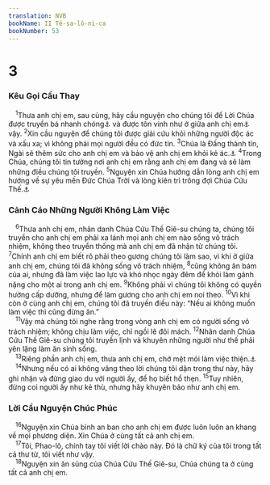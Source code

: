 ```yaml
---
translation: NVB
bookName: II Tê-sa-lô-ni-ca 
bookNumber: 53
---
```


<div class="title"><h1>3</h1><h3>Kêu Gọi Cầu Thay </h3></div>
<span class="verse 2te_3_1"> <sup>1</sup>Thưa anh chị em, sau cùng, hãy cầu nguyện cho chúng tôi để Lời Chúa được truyền bá nhanh chóng<a data-toggle="tooltip" data-placement="bottom" title="Nt: chạy nhanh">⚓</a> và được tôn vinh như ở giữa anh chị em<a data-toggle="tooltip" data-placement="bottom" title="Ctd: như với anh chị em vậy">⚓</a> vậy. </span>
<span class="verse 2te_3_2"><sup>2</sup>Xin cầu nguyện để chúng tôi được giải cứu khỏi những người độc ác và xấu xa; vì không phải mọi người đều có đức tin. </span>
<span class="verse 2te_3_3"><sup>3</sup>Chúa là Đấng thành tín, Ngài sẽ thêm sức cho anh chị em và bảo vệ anh chị em khỏi kẻ ác.<a data-toggle="tooltip" data-placement="bottom" title="Ctd: sự ác, điều ác">⚓</a></span>
<span class="verse 2te_3_4"><sup>4</sup>Trong Chúa, chúng tôi tin tưởng nơi anh chị em rằng anh chị em đang và sẽ làm những điều chúng tôi truyền. </span>
<span class="verse 2te_3_5"><sup>5</sup>Nguyện xin Chúa hướng dẫn lòng anh chị em hướng về sự yêu mến Đức Chúa Trời và lòng kiên trì trông đợi Chúa Cứu Thế.<a data-toggle="tooltip" data-placement="bottom" title="Ctd: tình yêu của Đức Chúa Trời và lòng kiên trì của Chúa Cứu Thế">⚓</a><br/></span>
<div class="title"><h3>Cảnh Cáo Những Người Không Làm Việc </h3></div>
<span class="verse 2te_3_6"> <sup>6</sup>Thưa anh chị em, nhân danh Chúa Cứu Thế Giê-su chúng ta, chúng tôi truyền cho anh chị em phải xa lánh mọi anh chị em nào sống vô trách nhiệm, không theo truyền thống mà anh chị em đã nhận từ chúng tôi. </span>
<span class="verse 2te_3_7"><sup>7</sup>Chính anh chị em biết rõ phải theo gương chúng tôi làm sao, vì khi ở giữa anh chị em, chúng tôi đã không sống vô trách nhiệm, </span>
<span class="verse 2te_3_8"><sup>8</sup>cũng không ăn bám của ai, nhưng đã làm việc lao lực và khó nhọc ngày đêm để khỏi làm gánh nặng cho một ai trong anh chị em. </span>
<span class="verse 2te_3_9"><sup>9</sup>Không phải vì chúng tôi không có quyền hưởng cấp dưỡng, nhưng để làm gương cho anh chị em noi theo. </span>
<span class="verse 2te_3_10"><sup>10</sup>Vì khi còn ở cùng anh chị em, chúng tôi đã truyền điều này: “Nếu ai không muốn làm việc thì cũng đừng ăn.” <br/></span>
<span class="verse 2te_3_11"> <sup>11</sup>Vậy mà chúng tôi nghe rằng trong vòng anh chị em có người sống vô trách nhiệm; không chịu làm việc, chỉ ngồi lê đôi mách. </span>
<span class="verse 2te_3_12"><sup>12</sup>Nhân danh Chúa Cứu Thế Giê-su chúng tôi truyền lịnh và khuyên những người như thế phải yên lặng làm ăn sinh sống. <br/></span>
<span class="verse 2te_3_13"> <sup>13</sup>Riêng phần anh chị em, thưa anh chị em, chớ mệt mỏi làm việc thiện.<a data-toggle="tooltip" data-placement="bottom" title="Ctd: chớ mệt mỏi làm điều gì phải">⚓</a><br/></span>
<span class="verse 2te_3_14"> <sup>14</sup>Nhưng nếu có ai không vâng theo lời chúng tôi dặn trong thư này, hãy ghi nhận và đừng giao du với người ấy, để họ biết hổ thẹn. </span>
<span class="verse 2te_3_15"><sup>15</sup>Tuy nhiên, đừng coi người ấy như kẻ thù, nhưng hãy khuyên bảo như anh chị em. <br/></span>
<div class="title"><h3>Lời Cầu Nguyện Chúc Phúc </h3></div>
<span class="verse 2te_3_16"> <sup>16</sup>Nguyện xin Chúa bình an ban cho anh chị em được luôn luôn an khang về mọi phương diện. Xin Chúa ở cùng tất cả anh chị em. <br/></span>
<span class="verse 2te_3_17"> <sup>17</sup>Tôi, Phao-lô, chính tay tôi viết lời chào này. Đó là chữ ký của tôi trong tất cả thư từ, tôi viết như vậy. <br/></span>
<span class="verse 2te_3_18"> <sup>18</sup>Nguyện xin ân sủng của Chúa Cứu Thế Giê-su, Chúa chúng ta ở cùng tất cả anh chị em. <br/></span>
